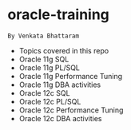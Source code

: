 # oracle-training
`By Venkata Bhattaram`

* Topics covered in this repo
* Oracle 11g SQL
* Oracle 11g PL/SQL
* Oracle 11g Performance Tuning
* Oracle 11g DBA activities
* Oracle 12c SQL
* Oracle 12c PL/SQL
* Oracle 12c Performance Tuning
* Oracle 12c DBA activities
